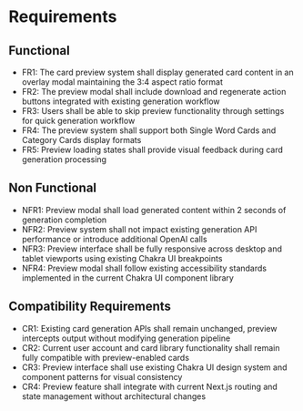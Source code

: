 # Requirements

## Functional

- FR1: The card preview system shall display generated card content in an overlay modal maintaining the 3:4 aspect ratio format
- FR2: The preview modal shall include download and regenerate action buttons integrated with existing generation workflow  
- FR3: Users shall be able to skip preview functionality through settings for quick generation workflow
- FR4: The preview system shall support both Single Word Cards and Category Cards display formats
- FR5: Preview loading states shall provide visual feedback during card generation processing

## Non Functional

- NFR1: Preview modal shall load generated content within 2 seconds of generation completion
- NFR2: Preview system shall not impact existing generation API performance or introduce additional OpenAI calls
- NFR3: Preview interface shall be fully responsive across desktop and tablet viewports using existing Chakra UI breakpoints
- NFR4: Preview modal shall follow existing accessibility standards implemented in the current Chakra UI component library

## Compatibility Requirements

- CR1: Existing card generation APIs shall remain unchanged, preview intercepts output without modifying generation pipeline
- CR2: Current user account and card library functionality shall remain fully compatible with preview-enabled cards
- CR3: Preview interface shall use existing Chakra UI design system and component patterns for visual consistency
- CR4: Preview feature shall integrate with current Next.js routing and state management without architectural changes
